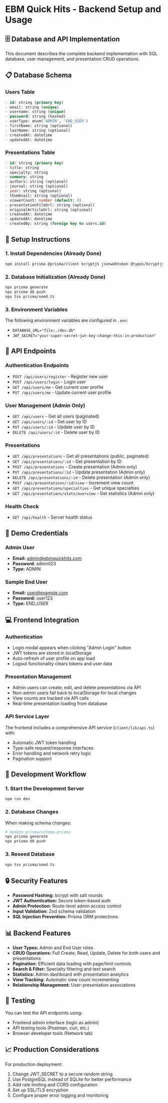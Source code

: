 # EBM Quick Hits - Backend Setup and Usage

## 🗄️ Database and API Implementation

This document describes the complete backend implementation with SQL database, user management, and presentation CRUD operations.

## 📋 Database Schema

### Users Table

```sql
- id: string (primary key)
- email: string (unique)
- username: string (unique)
- password: string (hashed)
- userType: enum('ADMIN', 'END_USER')
- firstName: string (optional)
- lastName: string (optional)
- createdAt: datetime
- updatedAt: datetime
```

### Presentations Table

```sql
- id: string (primary key)
- title: string
- specialty: string
- summary: string
- authors: string (optional)
- journal: string (optional)
- year: string (optional)
- thumbnail: string (optional)
- viewerCount: number (default: 0)
- presentationFileUrl: string (optional)
- originalArticleUrl: string (optional)
- createdAt: datetime
- updatedAt: datetime
- createdBy: string (foreign key to users.id)
```

## 🚀 Setup Instructions

### 1. Install Dependencies (Already Done)

```bash
npm install prisma @prisma/client bcryptjs jsonwebtoken @types/bcryptjs @types/jsonwebtoken
```

### 2. Database Initialization (Already Done)

```bash
npx prisma generate
npx prisma db push
npx tsx prisma/seed.ts
```

### 3. Environment Variables

The following environment variables are configured in `.env`:

- `DATABASE_URL="file:./dev.db"`
- `JWT_SECRET="your-super-secret-jwt-key-change-this-in-production"`

## 🔗 API Endpoints

### Authentication Endpoints

- `POST /api/users/register` - Register new user
- `POST /api/users/login` - Login user
- `GET /api/users/me` - Get current user profile
- `PUT /api/users/me` - Update current user profile

### User Management (Admin Only)

- `GET /api/users` - Get all users (paginated)
- `GET /api/users/:id` - Get user by ID
- `PUT /api/users/:id` - Update user by ID
- `DELETE /api/users/:id` - Delete user by ID

### Presentations

- `GET /api/presentations` - Get all presentations (public, paginated)
- `GET /api/presentations/:id` - Get presentation by ID
- `POST /api/presentations` - Create presentation (Admin only)
- `PUT /api/presentations/:id` - Update presentation (Admin only)
- `DELETE /api/presentations/:id` - Delete presentation (Admin only)
- `POST /api/presentations/:id/view` - Increment view count
- `GET /api/presentations/specialties` - Get unique specialties
- `GET /api/presentations/stats/overview` - Get statistics (Admin only)

### Health Check

- `GET /api/health` - Server health status

## 👤 Demo Credentials

### Admin User

- **Email:** admin@ebmquickhits.com
- **Password:** admin123
- **Type:** ADMIN

### Sample End User

- **Email:** user@example.com
- **Password:** user123
- **Type:** END_USER

## 💻 Frontend Integration

### Authentication

- Login modal appears when clicking "Admin Login" button
- JWT tokens are stored in localStorage
- Auto-refresh of user profile on app load
- Logout functionality clears tokens and user data

### Presentation Management

- Admin users can create, edit, and delete presentations via API
- Non-admin users fall back to localStorage for local changes
- View counts are tracked via API calls
- Real-time presentation loading from database

### API Service Layer

The frontend includes a comprehensive API service (`client/lib/api.ts`) with:

- Automatic JWT token handling
- Type-safe request/response interfaces
- Error handling and network retry logic
- Pagination support

## 🔧 Development Workflow

### 1. Start the Development Server

```bash
npm run dev
```

### 2. Database Changes

When making schema changes:

```bash
# Update prisma/schema.prisma
npx prisma generate
npx prisma db push
```

### 3. Reseed Database

```bash
npx tsx prisma/seed.ts
```

## 🔒 Security Features

- **Password Hashing:** bcrypt with salt rounds
- **JWT Authentication:** Secure token-based auth
- **Admin Protection:** Route-level admin access control
- **Input Validation:** Zod schema validation
- **SQL Injection Prevention:** Prisma ORM protections

## 📊 Backend Features

- **User Types:** Admin and End User roles
- **CRUD Operations:** Full Create, Read, Update, Delete for both users and presentations
- **Pagination:** Efficient data loading with page/limit controls
- **Search & Filter:** Specialty filtering and text search
- **Statistics:** Admin dashboard with presentation analytics
- **View Tracking:** Automatic view count incrementing
- **Relationship Management:** User-presentation associations

## 🧪 Testing

You can test the API endpoints using:

- Frontend admin interface (login as admin)
- API testing tools (Postman, curl, etc.)
- Browser developer tools (Network tab)

## 📈 Production Considerations

For production deployment:

1. Change JWT_SECRET to a secure random string
2. Use PostgreSQL instead of SQLite for better performance
3. Add rate limiting and CORS configuration
4. Set up SSL/TLS encryption
5. Configure proper error logging and monitoring
